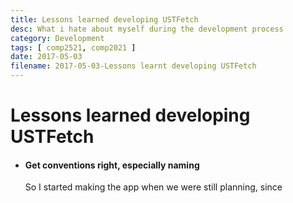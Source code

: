 ```yaml
---
title: Lessons learned developing USTFetch
desc: What i hate about myself during the development process
category: Development
tags: [ comp2521, comp2021 ]
date: 2017-05-03
filename: 2017-05-03-Lessons learnt developing USTFetch
---
```


# Lessons learned developing USTFetch

- #### Get conventions right, especially naming

  So I started making the app when we were still planning, since 